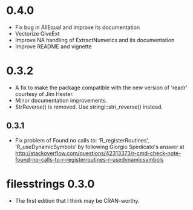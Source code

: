 # 0.4.0
* Fix bug in AllEqual and improve its documentation
* Vectorize GiveExt
* Improve NA handling of ExtractNumerics and its documentation
* Improve README and vignette

# 0.3.2
* A fix to make the package compatible with the new version of 'readr' courtesy of Jim Hester.
* Minor documentation improvements.
* StrReverse() is removed. Use stringi::stri_reverse() instead.

## 0.3.1
* Fix problem of
Found no calls to: ‘R_registerRoutines’, ‘R_useDynamicSymbols’
by following Giorgio Spedicato's answer at
http://stackoverflow.com/questions/42313373/r-cmd-check-note-found-no-calls-to-r-registerroutines-r-usedynamicsymbols

# filesstrings 0.3.0
* The first edition that I think may be CRAN-worthy.
